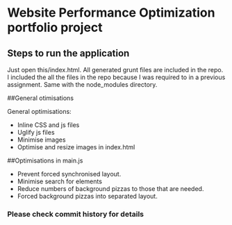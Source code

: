 # Website Performance Optimization portfolio project

## Steps to run the application

Just open this/index.html. All generated grunt files are included in the repo.
I included the all the files in the repo because I was required to in a previous assignment.
Same with the node_modules directory.

##General otimisations

General optimisations:
- Inline CSS and js files
- Uglify js files
- Minimise images
- Optimise and resize images in index.html

##Optimisations in main.js

- Prevent forced synchronised layout.
- Minimise search for elements
- Reduce numbers of background pizzas to those that are needed.
- Forced background pizzas into separated layout.

### Please check commit history for details

